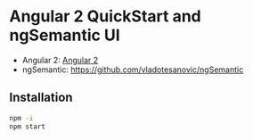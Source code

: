 # Angular 2 QuickStart and ngSemantic UI

 - Angular 2: <a target="_blank" href="http://www.angular.io">Angular 2</a>
 - ngSemantic: <a target="_blank" href="https://github.com/vladotesanovic/ngSemantic">https://github.com/vladotesanovic/ngSemantic</a>

## Installation

```bash
npm -i
npm start
```
